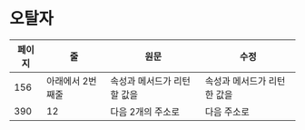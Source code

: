 # 오탈자

| 페이지 | 줄  | 원문 | 수정 |
| ------ | --- | ---- | ---- |
| 156 | 아래에서 2번째줄 | 속성과 메서드가 리턴할 값을 | 속성과 메서드가 리턴한 값을 |
| 390 | 12 | 다음 2개의 주소로 | 다음 주소로 |
